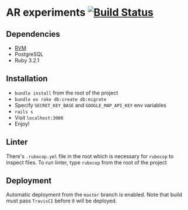 # AR experiments [![Build Status](https://travis-ci.com/barmidrol/AR-API.svg?token=u9ztxSApigp7kgKmap6z&branch=master)](https://travis-ci.com/barmidrol/AR-API)

## Dependencies
  * [RVM](https://rvm.io/)
  * PostgreSQL
  * Ruby 3.2.1

## Installation
  * `bundle install` from the root of the project
  * `bundle ex rake db:create db:migrate`
  * Specify `SECRET_KEY_BASE` and `GOOGLE_MAP_API_KEY` env variables
  * `rails s`
  * Visit `localhost:3000`
  * Enjoy!

## Linter
There's `.rubocop.yml` file in the root which is necessary for `rubocop` to inspect files.
To run linter, type `rubocop` from the root of the project

## Deployment
Automatic deployment from the `master` branch is enabled. Note that build must pass `TravisCI` before it will be deployed.
